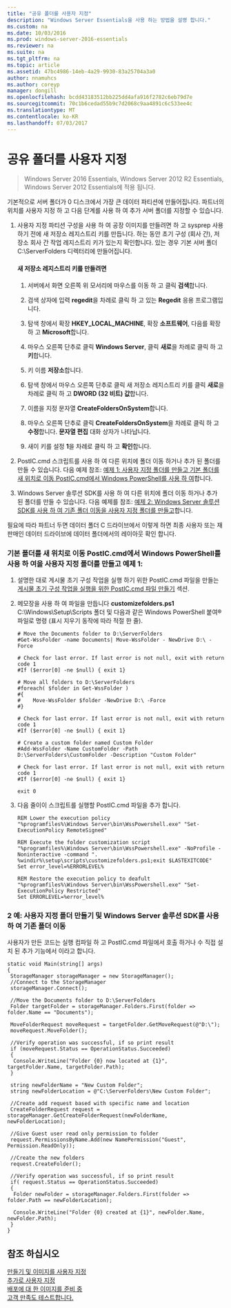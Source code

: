 ```yaml
---
title: "공유 폴더를 사용자 지정"
description: "Windows Server Essentials을 사용 하는 방법을 설명 합니다."
ms.custom: na
ms.date: 10/03/2016
ms.prod: windows-server-2016-essentials
ms.reviewer: na
ms.suite: na
ms.tgt_pltfrm: na
ms.topic: article
ms.assetid: 47bc4986-14eb-4a29-9930-83a25704a3a0
author: nnamuhcs
ms.author: coreyp
manager: dongill
ms.openlocfilehash: bcdd43183512bb225dd4afa916f2782c6eb79d7e
ms.sourcegitcommit: 70c1b6cedad55b9c7d2068c9aa4891c6c533ee4c
ms.translationtype: MT
ms.contentlocale: ko-KR
ms.lasthandoff: 07/03/2017
---
```

# <a name="customize-shared-folders"></a>공유 폴더를 사용자 지정

>Windows Server 2016 Essentials, Windows Server 2012 R2 Essentials, Windows Server 2012 Essentials에 적용 됩니다.

기본적으로 서버 폴더가 0 디스크에서 가장 큰 데이터 파티션에 만들어집니다. 파트너의 위치를 사용자 지정 하 고 다음 단계를 사용 하 여 추가 서버 폴더를 지정할 수 있습니다.  
  
1.  사용자 지정 파티션 구성을 사용 하 여 공장 이미지를 만들려면 하 고 sysprep 사용 하기 전에 새 저장소 레지스트리 키를 만듭니다. 하는 동안 초기 구성 (회사 간), 저장소 회사 간 작업 레지스트리 키가 있는지 확인합니다. 있는 경우 기본 서버 폴더 C:\ServerFolders 디렉터리에 만들어집니다.  
  
    #### <a name="to-create-a-new-storage-registry-key"></a>새 저장소 레지스트리 키를 만들려면  
  
    1.  서버에서 화면 오른쪽 위 모서리에 마우스를 이동 하 고 클릭 **검색**합니다.  
  
    2.  검색 상자에 입력 **regedit**을 차례로 클릭 하 고 있는 **Regedit** 응용 프로그램입니다.  
  
    3.  탐색 창에서 확장 **HKEY_LOCAL_MACHINE**, 확장 **소프트웨어**, 다음를 확장 하 고 **Microsoft**합니다.  
  
    4.  마우스 오른쪽 단추로 클릭 **Windows Server**, 클릭 **새로**을 차례로 클릭 하 고 **키**합니다.  
  
    5.  키 이름 **저장소**합니다.  
  
    6.  탐색 창에서 마우스 오른쪽 단추로 클릭 새 저장소 레지스트리 키를 클릭 **새로**을 차례로 클릭 하 고 **DWORD (32 비트) 값**합니다.  
  
    7.  이름을 지정 문자열 **CreateFoldersOnSystem**합니다.  
  
    8.  마우스 오른쪽 단추로 클릭 **CreateFoldersOnSystem**을 차례로 클릭 하 고 **수정**합니다. **문자열 편집** 대화 상자가 나타납니다.  
  
    9. 새이 키를 설정 **1**을 차례로 클릭 하 고 **확인**합니다.  
  
2.  PostIC.cmd 스크립트를 사용 하 여 다른 위치에 폴더 이동 하거나 추가 된 폴더를 만들 수 있습니다. 다음 예제 참조: [예제 1: 사용자 지정 폴더를 만들고 기본 폴더를 새 위치로 이동 PostIC.cmd에서 Windows PowerShell를 사용 하 여](Customize-Shared-Folders.md#BKMK_Example1)합니다.  
  
3.  Windows Server 솔루션 SDK를 사용 하 여 다른 위치에 폴더 이동 하거나 추가 된 폴더를 만들 수 있습니다. 다음 예제를 참조: [예제 2: Windows Server 솔루션 SDK를 사용 하 여 기존 폴더 이동을 사용자 지정 폴더를 만들고](Customize-Shared-Folders.md#BKMK_Example2)합니다.  
  
 필요에 따라 파트너 두면 데이터 폴더 C 드라이브에서 이렇게 하면 최종 사용자 또는 재판매인 데이터 드라이브에 데이터 폴더에서의 레이아웃 확인 합니다.  
  
###  <a name="BKMK_Example1"></a>기본 폴더를 새 위치로 이동 PostIC.cmd에서 Windows PowerShell를 사용 하 여을 사용자 지정 폴더를 만들고 예제 1:  
  
1.  설명한 대로 게시물 초기 구성 작업을 실행 하기 위한 PostIC.cmd 파일을 만들는 [게시물 초기 구성 작업을 실행을 위한 PostIC.cmd 파일 만들기](Create-the-PostIC.cmd-File-for-Running-Post-Initial-Configuration-Tasks.md) 섹션.  
  
2.  메모장을 사용 하 여 파일을 만듭니다 **customizefolders.ps1** C:\Windows\Setup\Scripts 폴더 및 다음과 같은 Windows PowerShell 붙여® 파일로 명령 (표시 지우기 동작에 따라 적절 한 줄).  
  
    ```  
    # Move the Documents folder to D:\ServerFolders  
    #Get-WssFolder -name Documents| Move-WssFolder - NewDrive D:\ -Force  
  
    # Check for last error. If last error is not null, exit with return code 1  
    #If ($error[0] -ne $null) { exit 1}   
  
    # Move all folders to D:\ServerFolders  
    #foreach( $folder in Get-WssFolder )  
    #{  
    #    Move-WssFolder $folder -NewDrive D:\ -Force  
    #}  
  
    # Check for last error. If last error is not null, exit with return code 1  
    #If ($error[0] -ne $null) { exit 1}   
  
    # Create a custom folder named Custom Folder  
    #Add-WssFolder -Name CustomFolder -Path D:\ServerFolders\CustomFolder -Description "Custom Folder"  
  
    # Check for last error. If last error is not null, exit with return code 1  
    #If ($error[0] -ne $null) { exit 1}   
  
    exit 0  
    ```  
  
3.  다음 줄이이 스크립트를 실행할 PostIC.cmd 파일을 추가 합니다.  
  
    ```  
    REM Lower the execution policy  
    "%programfiles%\Windows Server\bin\WssPowershell.exe" "Set-ExecutionPolicy RemoteSigned"  
  
    REM Execute the folder customization script  
    "%programfiles%\Windows Server\bin\WssPowershell.exe" -NoProfile -Noninteractive -command ". %windir%\setup\scripts\customizefolders.ps1;exit $LASTEXITCODE"  
    Set error_level=%ERRORLEVEL%  
  
    REM Restore the execution policy to deafult  
    "%programfiles%\Windows Server\bin\WssPowershell.exe" "Set-ExecutionPolicy Restricted"  
    Set ERRORLEVEL=%error_level%  
    ```  
  
###  <a name="BKMK_Example2"></a>2 예: 사용자 지정 폴더 만들기 및 Windows Server 솔루션 SDK를 사용 하 여 기존 폴더 이동  
 사용자가 만든 코드는 실행 컴파일 하 고 PostIC.cmd 파일에서 호출 하거나 수 직접 설치 된 추가 기능에서 이라고 합니다.  
  
```  
static void Main(string[] args)  
{  
 StorageManager storageManager = new StorageManager();  
 //Connect to the StorageManager  
 storageManager.Connect();  
  
 //Move the Documents folder to D:\ServerFolders  
 Folder targetFolder = storageManager.Folders.First(folder => folder.Name == "Documents");  
  
 MoveFolderRequest moveRequest = targetFolder.GetMoveRequest(@"D:\");  
 moveRequest.MoveFolder();  
  
 //Verify operation was successful, if so print result  
 if (moveRequest.Status == OperationStatus.Succeeded)  
 {  
  Console.WriteLine("Folder {0} now located at {1}", targetFolder.Name, targetFolder.Path);  
 }  
  
 string newFolderName = "New Custom Folder";  
 string newFolderLocation = @"C:\ServerFolders\New Custom Folder";  
  
 //Create add request based with specific name and location  
 CreateFolderRequest request = storageManager.GetCreateFolderRequest(newFolderName, newFolderLocation);  
  
 //Give Guest user read only permission to folder  
 request.PermissionsByName.Add(new NamePermission("Guest", Permission.ReadOnly));  
  
 //Create the new folders  
 request.CreateFolder();  
  
 //Verify operation was successful, if so print result  
 if( request.Status == OperationStatus.Succeeded)  
 {  
  Folder newFolder = storageManager.Folders.First(folder => folder.Path == newFolderLocation);  
  
  Console.WriteLine("Folder {0} created at {1}", newFolder.Name, newFolder.Path);  
 }  
}  
```  
  
## <a name="see-also"></a>참조 하십시오  
 [만들기 및 이미지를 사용자 지정](Creating-and-Customizing-the-Image.md)   
 [추가로 사용자 지정](Additional-Customizations.md)   
 [배포에 대 한 이미지를 준비 중](Preparing-the-Image-for-Deployment.md)   
 [고객 만족도 테스트합니다.](Testing-the-Customer-Experience.md)